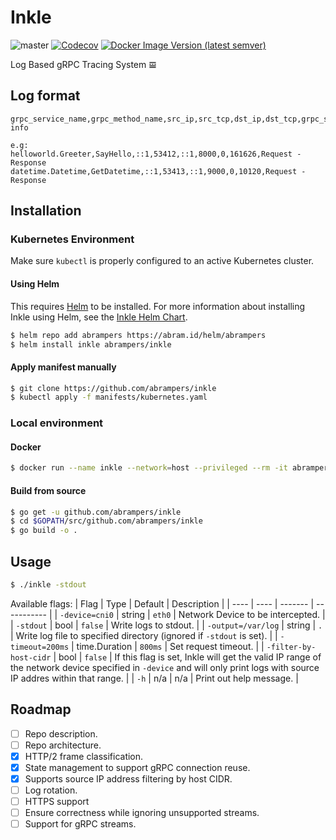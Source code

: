 # Inkle

![master](https://github.com/abrampers/inkle/workflows/master/badge.svg?event=push)
[![Codecov](https://img.shields.io/codecov/c/github/abrampers/inkle)](https://codecov.io/gh/abrampers/inkle)
[![Docker Image Version (latest semver)](https://img.shields.io/docker/v/abrampers/inkle?color=blue&label=docker&sort=semver)](https://hub.docker.com/repository/docker/abrampers/inkle/tags)


Log Based gRPC Tracing System 𝌘

## Log format
```
grpc_service_name,grpc_method_name,src_ip,src_tcp,dst_ip,dst_tcp,grpc_status_code,duration, info

e.g:
helloworld.Greeter,SayHello,::1,53412,::1,8000,0,161626,Request - Response
datetime.Datetime,GetDatetime,::1,53413,::1,9000,0,10120,Request - Response
```

## Installation

### Kubernetes Environment

Make sure `kubectl` is properly configured to an active Kubernetes cluster.

#### Using Helm

This requires [Helm](https://helm.sh/docs/intro/install/) to be installed. For more information about installing Inkle using Helm, see the [Inkle Helm Chart](https://github.com/abrampers/inkle/tree/master/helm-chart).

```sh
$ helm repo add abrampers https://abram.id/helm/abrampers
$ helm install inkle abrampers/inkle
```

#### Apply manifest manually

```sh
$ git clone https://github.com/abrampers/inkle
$ kubectl apply -f manifests/kubernetes.yaml
```

### Local environment

#### Docker

```sh
$ docker run --name inkle --network=host --privileged --rm -it abrampers/inkle:v0.1.0 [PARAMS]
```

#### Build from source

```sh
$ go get -u github.com/abrampers/inkle
$ cd $GOPATH/src/github.com/abrampers/inkle
$ go build -o .
```

## Usage
```sh
$ ./inkle -stdout
```
Available flags:
| Flag | Type | Default | Description |
| ---- | ---- | ------- | ----------- |
| `-device=cni0` | string | `eth0` | Network Device to be intercepted. |
| `-stdout` | bool | `false` | Write logs to stdout. |
| `-output=/var/log` | string | `.` | Write log file to specified directory (ignored if `-stdout` is set). |
| `-timeout=200ms` | time.Duration | `800ms` | Set request timeout. |
| `-filter-by-host-cidr` | bool | `false` | If this flag is set, Inkle will get the valid IP range of the network device specified in `-device` and will only print logs with source IP addres within that range. |
| `-h` | n/a | n/a | Print out help message. |

## Roadmap
- [ ] Repo description.
- [ ] Repo architecture.
- [x] HTTP/2 frame classification.
- [x] State management to support gRPC connection reuse.
- [x] Supports source IP address filtering by host CIDR.
- [ ] Log rotation.
- [ ] HTTPS support
- [ ] Ensure correctness while ignoring unsupported streams.
- [ ] Support for gRPC streams.
